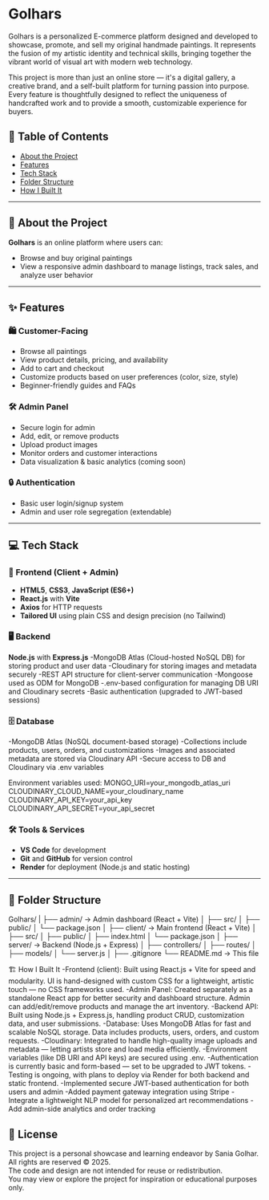 # Golhars
Golhars is a personalized E-commerce platform designed and developed to showcase, promote, and sell my original handmade paintings. It represents the fusion of my artistic identity and technical skills, bringing together the vibrant world of visual art with modern web technology.

This project is more than just an online store — it's a digital gallery, a creative brand, and a self-built platform for turning passion into purpose. Every feature is thoughtfully designed to reflect the uniqueness of handcrafted work and to provide a smooth, customizable experience for buyers.

## 🧭 Table of Contents

- [About the Project](#about-the-project)
- [Features](#features)
- [Tech Stack](#tech-stack)
- [Folder Structure](#folder-structure)
- [How I Built It](#how-i-built-it)

---

## 📌 About the Project

**Golhars** is an online platform where users can:
- Browse and buy original paintings 
- View a responsive admin dashboard to manage listings, track sales, and analyze user behavior

---

## ✨ Features

### 🛍️ Customer-Facing
- Browse all paintings 
- View product details, pricing, and availability
- Add to cart and checkout
- Customize products based on user preferences (color, size, style)
- Beginner-friendly guides and FAQs

### 🛠️ Admin Panel
- Secure login for admin
- Add, edit, or remove products
- Upload product images
- Monitor orders and customer interactions
- Data visualization & basic analytics (coming soon)

### 🔒 Authentication
- Basic user login/signup system
- Admin and user role segregation (extendable)

---

## 💻 Tech Stack

### 🧠 Frontend (Client + Admin)
- **HTML5**, **CSS3**, **JavaScript (ES6+)**
- **React.js** with **Vite**
- **Axios** for HTTP requests
- **Tailored UI** using plain CSS and design precision (no Tailwind)

### 🖥️ Backend
**Node.js** with **Express.js**
-MongoDB Atlas (Cloud-hosted NoSQL DB) for storing product and user data
-Cloudinary for storing images and metadata securely
-REST API structure for client-server communication
-Mongoose used as ODM for MongoDB
-.env-based configuration for managing DB URI and Cloudinary secrets
-Basic authentication (upgraded to JWT-based sessions)

### 🗄️ Database
-MongoDB Atlas (NoSQL document-based storage)
-Collections include products, users, orders, and customizations
-Images and associated metadata are stored via Cloudinary API
-Secure access to DB and Cloudinary via .env variables

Environment variables used:
MONGO_URI=your_mongodb_atlas_uri
CLOUDINARY_CLOUD_NAME=your_cloudinary_name
CLOUDINARY_API_KEY=your_api_key
CLOUDINARY_API_SECRET=your_api_secret

### 🛠️ Tools & Services
- **VS Code** for development
- **Git** and **GitHub** for version control
- **Render** for deployment (Node.js and static hosting)

---

## 📁 Folder Structure

Golhars/
|
├── admin/ → Admin dashboard (React + Vite)
│ ├── src/
│ ├── public/
│ └── package.json
│
├── client/ → Main frontend (React + Vite)
│ ├── src/
│ ├── public/
│ ├── index.html
│ └── package.json
│
├── server/ → Backend (Node.js + Express)
│ ├── controllers/
│ ├── routes/
│ ├── models/
│ └── server.js
│
├── .gitignore
└── README.md → This file

🏗️ How I Built It
-Frontend (client): Built using React.js + Vite for speed and modularity. UI is hand-designed with custom CSS for a lightweight, artistic touch — no CSS frameworks used.
-Admin Panel: Created separately as a standalone React app for better security and dashboard structure. Admin can add/edit/remove products and manage the art inventory.
-Backend API: Built using Node.js + Express.js, handling product CRUD, customization data, and user submissions.
-Database: Uses MongoDB Atlas for fast and scalable NoSQL storage. Data includes products, users, orders, and custom requests.
-Cloudinary: Integrated to handle high-quality image uploads and metadata — letting artists store and load media efficiently.
-Environment variables (like DB URI and API keys) are secured using .env.
-Authentication is currently basic and form-based — set to be upgraded to JWT tokens.
-Testing is ongoing, with plans to deploy via Render for both backend and static frontend.
-Implemented secure JWT-based authentication for both users and admin
-Added payment gateway integration using Stripe
-Integrate a lightweight NLP model for personalized art recommendations
-Add admin-side analytics and order tracking

## 📄 License

This project is a personal showcase and learning endeavor by Sania Golhar.  
All rights are reserved © 2025.  
The code and design are not intended for reuse or redistribution.  
You may view or explore the project for inspiration or educational purposes only.
